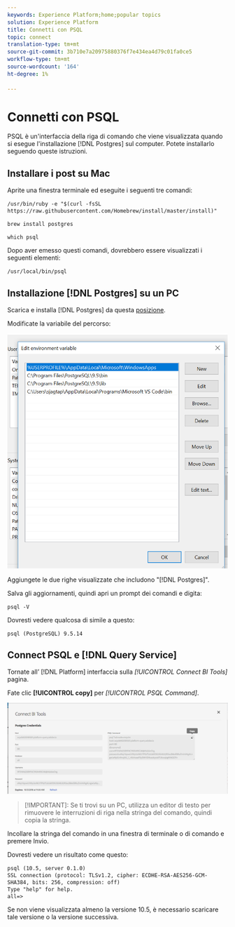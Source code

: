 ```yaml
---
keywords: Experience Platform;home;popular topics
solution: Experience Platform
title: Connetti con PSQL
topic: connect
translation-type: tm+mt
source-git-commit: 3b710e7a20975880376f7e434ea4d79c01fa0ce5
workflow-type: tm+mt
source-wordcount: '164'
ht-degree: 1%

---
```



# Connetti con PSQL

PSQL è un&#39;interfaccia della riga di comando che viene visualizzata quando si esegue l&#39;installazione [!DNL Postgres] sul computer. Potete installarlo seguendo queste istruzioni.

## Installare i post su Mac

Aprite una finestra terminale ed eseguite i seguenti tre comandi:

```shell
/usr/bin/ruby -e "$(curl -fsSL https://raw.githubusercontent.com/Homebrew/install/master/install)"
```

```shell
brew install postgres
```

```shell
which psql
```

Dopo aver emesso questi comandi, dovrebbero essere visualizzati i seguenti elementi:

```shell
/usr/local/bin/psql
```

## Installazione [!DNL Postgres] su un PC

Scarica e installa [!DNL Postgres] da questa [posizione](https://www.postgresql.org/download/windows/).

Modificate la variabile del percorso:

![Immagine](../images/clients/psql/path.png)

Aggiungete le due righe visualizzate che includono &quot;[!DNL Postgres]&quot;.

Salva gli aggiornamenti, quindi apri un prompt dei comandi e digita:

```shell
psql -V
```

Dovresti vedere qualcosa di simile a questo:

```shell
psql (PostgreSQL) 9.5.14
```

## Connect PSQL e [!DNL Query Service]

Tornate all’ [!DNL Platform] interfaccia sulla *[!UICONTROL Connect BI Tools]* pagina.

Fate clic **[!UICONTROL copy]** per *[!UICONTROL PSQL Command]*.

![Immagine](../images/clients/psql/connect-bi.png)

>[!IMPORTANT]: Se ti trovi su un PC, utilizza un editor di testo per rimuovere le interruzioni di riga nella stringa del comando, quindi copia la stringa.

Incollare la stringa del comando in una finestra di terminale o di comando e premere Invio.

Dovresti vedere un risultato come questo:

```shell
psql (10.5, server 0.1.0)
SSL connection (protocol: TLSv1.2, cipher: ECDHE-RSA-AES256-GCM-SHA384, bits: 256, compression: off)
Type "help" for help.
all=>
```

Se non viene visualizzata almeno la versione 10.5, è necessario scaricare tale versione o la versione successiva.